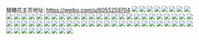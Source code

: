 醋糖花主页地址: https://weibo.com/u/6055259704 
![](https://wx4.sinaimg.cn/mw2000/006BNfF6ly1h9as3vym7fj30u0140tfb.jpg) 
![](https://wx4.sinaimg.cn/mw2000/006BNfF6ly1h9as3vbszpj30u0140dlq.jpg) 
![](https://wx4.sinaimg.cn/mw2000/006BNfF6ly1h9as3wivrwj30u014079d.jpg) 
![](https://wx4.sinaimg.cn/mw2000/006BNfF6ly1h93o75jsz2j30ku0rsaei.jpg) 
![](https://wx4.sinaimg.cn/mw2000/006BNfF6ly1h93o75yutlj30ku0rstcx.jpg) 
![](https://wx4.sinaimg.cn/mw2000/006BNfF6ly1h93o76c6mzj30u0140wjb.jpg) 
![](https://wx4.sinaimg.cn/mw2000/006BNfF6ly1g74ldeh68jj30m80m841h.jpg) 
![](https://wx4.sinaimg.cn/mw2000/006BNfF6gy1g6gc8qawumj30ku1127wh.jpg) 
![](https://wx4.sinaimg.cn/mw2000/006BNfF6gy1g6ctp7iy5xj30go0fugnp.jpg) 
![](https://wx4.sinaimg.cn/mw2000/006BNfF6gy1g6ctp7t0zfj30go0fy764.jpg) 
![](https://wx4.sinaimg.cn/mw2000/006BNfF6gy1g6ctp816agj30go0fxq4v.jpg) 
![](https://wx4.sinaimg.cn/mw2000/006BNfF6gy1g6ctp8dq9dj30go0fuwh0.jpg) 
![](https://wx4.sinaimg.cn/mw2000/006BNfF6gy1g6ctp76ehpj30go0fw41s.jpg) 
![](https://wx4.sinaimg.cn/mw2000/006BNfF6gy1g6ctp8n9lwj30j60i6ads.jpg) 
![](https://wx4.sinaimg.cn/mw2000/006BNfF6gy1g6ctp94mjcj30hs0gvjsx.jpg) 
![](https://wx4.sinaimg.cn/mw2000/006BNfF6gy1g6ctp9e9yxj30j50dkq4p.jpg) 
![](https://wx4.sinaimg.cn/mw2000/006BNfF6gy1g35ah6tlkej30j62ruk30.jpg) 
![](https://wx4.sinaimg.cn/mw2000/006BNfF6gy1g2rw7fuxukj30j00ks77m.jpg) 
![](https://wx4.sinaimg.cn/mw2000/006BNfF6gy1g2i4gjvuekj30ku1127wh.jpg) 
![](https://wx4.sinaimg.cn/mw2000/006BNfF6gy1g1755dok35j31hc0u042h.jpg) 
![](https://wx4.sinaimg.cn/mw2000/006BNfF6gy1g1755h4yubj31hc0u0goa.jpg) 
![](https://wx4.sinaimg.cn/mw2000/006BNfF6gy1g1755ibfb5j31hc0u0goo.jpg) 
![](https://wx4.sinaimg.cn/mw2000/006BNfF6gy1g1755ixkn3j31hc0u0dij.jpg) 
![](https://wx4.sinaimg.cn/mw2000/006BNfF6gy1g1755jfxuhj31hc0u0acm.jpg) 
![](https://wx4.sinaimg.cn/mw2000/006BNfF6gy1g1755jufq6j31hc0u0mzd.jpg) 
![](https://wx4.sinaimg.cn/mw2000/006BNfF6gy1g1755k7raxj31hc0u0dit.jpg) 
![](https://wx4.sinaimg.cn/mw2000/006BNfF6gy1g1755kiusej31hc0u0q5o.jpg) 
![](https://wx4.sinaimg.cn/mw2000/006BNfF6gy1g1755ktir0j31hc0u00vm.jpg) 
![](https://wx4.sinaimg.cn/mw2000/006BNfF6ly1g0d8kf3cuaj30fu0fewfl.jpg) 
![](https://wx4.sinaimg.cn/mw2000/006BNfF6ly1g0d8kes2axj30c807eaan.jpg) 
![](https://wx4.sinaimg.cn/mw2000/006BNfF6ly1g0d8kfhun9j30f00ak3z3.jpg) 
![](https://wx4.sinaimg.cn/mw2000/006BNfF6ly1g0d8fjqdioj30go3tldpd.jpg) 
![](https://wx4.sinaimg.cn/mw2000/006BNfF6gy1g0bikojmolj30u016e78g.jpg) 
![](https://wx4.sinaimg.cn/mw2000/006BNfF6gy1g0biko8n0tj30u0140q8e.jpg) 
![](https://wx4.sinaimg.cn/mw2000/006BNfF6ly1g09ar5987uj30k00zk769.jpg) 
![](https://wx4.sinaimg.cn/mw2000/006BNfF6ly1g08o61qp8jj30u00u077i.jpg) 
![](https://wx4.sinaimg.cn/mw2000/006BNfF6gy1g05pr0rksyj30j60j6406.jpg) 
![](https://wx4.sinaimg.cn/mw2000/006BNfF6ly1g03zuocajuj31400u0n10.jpg) 
![](https://wx4.sinaimg.cn/mw2000/006BNfF6gy1fzzz04c27kj30c80c8gmj.jpg) 
![](https://wx4.sinaimg.cn/mw2000/006BNfF6gy1fzzz04ip1hj30c80c8wef.jpg) 
![](https://wx4.sinaimg.cn/mw2000/006BNfF6gy1fzzz04p7q5j30c80c8my4.jpg) 
![](https://wx4.sinaimg.cn/mw2000/006BNfF6gy1fzzz04v0z9j30c80c8mx4.jpg) 
![](https://wx4.sinaimg.cn/mw2000/006BNfF6gy1fzzz0526wuj30c80c8dgq.jpg) 
![](https://wx4.sinaimg.cn/mw2000/006BNfF6gy1fzzz058s22j30c80c8dfu.jpg) 
![](https://wx4.sinaimg.cn/mw2000/006BNfF6gy1fzzz043a08j30c80c8my1.jpg) 
![](https://wx4.sinaimg.cn/mw2000/006BNfF6gy1fzzz05f508j30c80c80so.jpg) 
![](https://wx4.sinaimg.cn/mw2000/006BNfF6gy1fzzz05m03sj30c80c8jse.jpg) 
![](https://wx4.sinaimg.cn/mw2000/006BNfF6gy1fzzekkzr27j30oc0sk0ut.jpg) 
![](https://wx4.sinaimg.cn/mw2000/006BNfF6ly1fzoolzkw3uj30hi0aywfo.jpg) 
![](https://wx4.sinaimg.cn/mw2000/006BNfF6ly1fzohwckgpsj30u02cdaiz.jpg) 
![](https://wx4.sinaimg.cn/mw2000/006BNfF6gy1fzfon2sc2xj30qo134n27.jpg) 
![](https://wx4.sinaimg.cn/mw2000/006BNfF6gy1fzfon31l59j30hs0bgwfw.jpg) 
![](https://wx4.sinaimg.cn/mw2000/006BNfF6gy1fzfon3819xj30hs0avq4b.jpg) 
![](https://wx4.sinaimg.cn/mw2000/006BNfF6gy1fzfon3l395j30ku1127cx.jpg) 
![](https://wx4.sinaimg.cn/mw2000/006BNfF6gy1fzam9tbzycg308c086dgx.jpg) 
![](https://wx4.sinaimg.cn/mw2000/006BNfF6gy1fzakl9c100j30h40ixab9.jpg) 
![](https://wx4.sinaimg.cn/mw2000/006BNfF6gy1fz2wlri354j30k00qotb1.jpg) 
![](https://wx4.sinaimg.cn/mw2000/006BNfF6gy1fytnrzk2emj30c70bkaaw.jpg) 
![](https://wx4.sinaimg.cn/mw2000/006BNfF6gy1fytnrzocx3j309q09qq3g.jpg) 
![](https://wx4.sinaimg.cn/mw2000/006BNfF6gy1fytnrzt54mj30c70c7t9l.jpg) 
![](https://wx4.sinaimg.cn/mw2000/006BNfF6gy1fytnrzy2d2j309q09q3z5.jpg) 
![](https://wx4.sinaimg.cn/mw2000/006BNfF6gy1fytns03qmmj30c60c73zd.jpg) 
![](https://wx4.sinaimg.cn/mw2000/006BNfF6gy1fytnrzen30j30k00c7t9u.jpg) 
![](https://wx4.sinaimg.cn/mw2000/006BNfF6gy1fytns08tahj30c80g8q3x.jpg) 
![](https://wx4.sinaimg.cn/mw2000/006BNfF6gy1fytns0e97aj30k012540g.jpg) 
![](https://wx4.sinaimg.cn/mw2000/006BNfF6gy1fyp0osl2z0j30io0pojtq.jpg) 
![](https://wx4.sinaimg.cn/mw2000/006BNfF6ly1fyi9pe041oj30zk0qowjp.jpg) 
